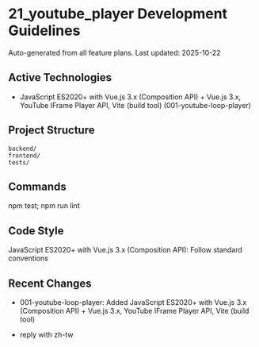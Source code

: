 ﻿# 21_youtube_player Development Guidelines

Auto-generated from all feature plans. Last updated: 2025-10-22

## Active Technologies

- JavaScript ES2020+ with Vue.js 3.x (Composition API) + Vue.js 3.x, YouTube IFrame Player API, Vite (build tool) (001-youtube-loop-player)

## Project Structure

```text
backend/
frontend/
tests/
```

## Commands

npm test; npm run lint

## Code Style

JavaScript ES2020+ with Vue.js 3.x (Composition API): Follow standard conventions

## Recent Changes

- 001-youtube-loop-player: Added JavaScript ES2020+ with Vue.js 3.x (Composition API) + Vue.js 3.x, YouTube IFrame Player API, Vite (build tool)

<!-- MANUAL ADDITIONS START -->
<!-- MANUAL ADDITIONS END -->
- reply with zh-tw